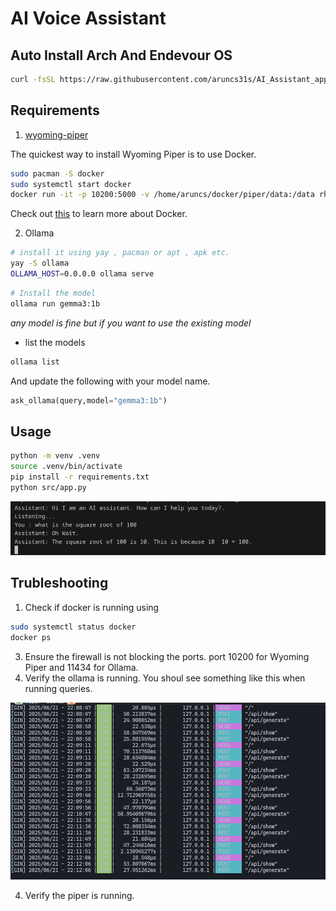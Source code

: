 # AI Voice Assistant

## Auto Install Arch And Endevour OS

```bash
curl -fsSL https://raw.githubusercontent.com/aruncs31s/AI_Assistant_app/refs/heads/main/setup.sh | sh
```


## Requirements
1. [wyoming-piper](https://github.com/rhasspy/wyoming-piper)

The quickest way to install Wyoming Piper is to use Docker. 

```bash
sudo pacman -S docker
sudo systemctl start docker
docker run -it -p 10200:5000 -v /home/aruncs/docker/piper/data:/data rhasspy/wyoming-piper --voice en_US-lessac-medium
```
Check out [this](https://docs.docker.com/get-started/) to learn more about Docker.
 
2. Ollama 

```bash
# install it using yay , pacman or apt , apk etc.
yay -S ollama
OLLAMA_HOST=0.0.0.0 ollama serve
```

```bash
# Install the model
ollama run gemma3:1b
```
*any model is fine but if you want to use the existing model*
- list the models
```bash
ollama list
```
And update the following with your model name.
```python
ask_ollama(query,model="gemma3:1b")
```

## Usage
```bash
python -m venv .venv
source .venv/bin/activate
pip install -r requirements.txt
python src/app.py
```

![alt text](/images/working.png?raw=true)
## Trubleshooting
1. Check if docker is running using
```bash
sudo systemctl status docker
docker ps
```
3. Ensure the firewall is not blocking the ports.
port 10200 for Wyoming Piper and 11434 for Ollama.
2. Verify the ollama is running. 
You shoul see something like this when running queries. 

![](/images/ollama.png?raw=true)

4. Verify the piper is running. 


